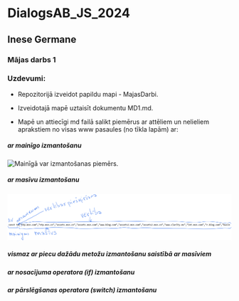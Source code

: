 <!-- Attēlus var pievienot no onedrive bez saglabāšanas datorā. Tikai nedrīkst mainīt vietu (onedrive mapi, tās atrašanās vietu). Obligāti jāsaglabā attēla atrašanās vietas/ ceļa adrese -->
# DialogsAB_JS_2024
## Inese Germane
### Mājas darbs 1
### Uzdevumi:
* Repozitorijā izveidot papildu mapi - MajasDarbi.

* Izveidotajā mapē uztaisīt dokumentu MD1.md.

* Mapē un attiecīgi md failā salikt piemērus ar attēliem un nelieliem aprakstiem no visas www pasaules (no tīkla lapām) ar:

##### ar mainīgo izmantošanu

<picture>
<img alt="Mainīgā var izmantošanas piemērs." src="https://onedrive.live.com/embed?resid=6F4194188FEAE4F1%2160718&authkey=%21APf-_ixswDc-U-A&width=647&height=17">
<source media="(prefers-color-scheme: light)" srcset="https://onedrive.live.com/embed?resid=6F4194188FEAE4F1%2160719&authkey=%21ANnWqpJZ6ot-tm0&width=662&height=51" alt="Mainīgā var izmantošanas piemērs." />
<source media="(prefers-color-scheme: light)" srcset="https://raw.githubusercontent.com/Inese24/DialogsAB_JS_2024/main/MajasDarbi/Images/MajasDarbi_01/let1.png" alt="Mainīgā let izmantošanas piemērs." />
<source media="(prefers-color-scheme: light)" srcset="https://raw.githubusercontent.com/Inese24/DialogsAB_JS_2024/main/MajasDarbi/Images/MajasDarbi_01/const1.png" alt="Mainīgā const izmantošanas piemērs." />

</picture>

##### ar masīvu izmantošanu

<picture>
<img alt= "Masīva izmantošanas piemērs." src="https://raw.githubusercontent.com/Inese24/DialogsAB_JS_2024/53441c98b54b54f931815dbd057b4ee93d6757b8/MajasDarbi/Images/MajasDarbi_01/masivi1.png">

</picture>



##### vismaz ar piecu dažādu metožu izmantošanu saistībā ar masīviem


##### ar nosacījuma operatora (if) izmantošanu


##### ar pārslēgšanas operatora (switch) izmantošanu








</body>
</html>